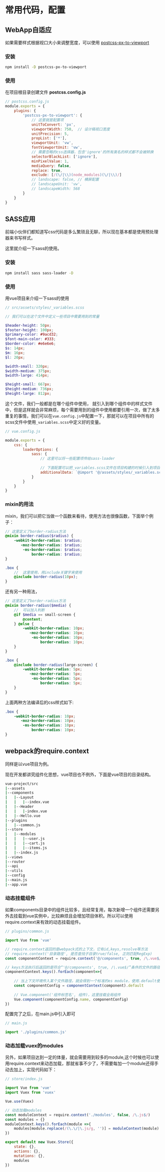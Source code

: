 # 常用代码，配置

## WebApp自适应

如果需要样式根据视口大小来调整宽度，可以使用 [postcss-px-to-viewport](https://github.com/evrone/postcss-px-to-viewport)

### 安装

```bash
npm install -D postcss-px-to-viewport
```

### 使用

在项目根目录创建文件 **postcss.config.js**

```js
// postcss.config.js
module.exports = {
    plugins: {
        'postcss-px-to-viewport': {
            // 这里就是配置项
            unitToConvert: 'px',
            viewportWidth: 750,  // 设计稿视口宽度
            unitPrecision: 5,
            propList: ['*'],
            viewportUnit: 'vw',
            fontViewportUnit: 'vw',
            // 需要忽略的css选择器，包含'ignore'的所有类名的样式都不会被转换
            selectorBlackList: ['ignore'],  
            minPixelValue: 1,
            mediaQuery: false,
            replace: true,
            exclude: [/(\/|\\)(node_modules)(\/|\\)/]
            // landscape: false, // 横屏配置
            // landscapeUnit: 'vw',
            // landscapeWidth: 568
        }
    }
}
```



## SASS应用

前端小伙伴们都知道写css代码是多么繁琐且无聊，所以现在基本都是使用预处理器来书写样式。

这里就介绍一下sass的使用。

### 安装

```bash
npm install sass sass-loader -D
```

### 使用

用vue项目来介绍一下sass的使用

```scss
// src/assets/styles/_variables.scss

// 我们可以在这个文件中定义一些项目中需要用到的常量

$header-height: 50px;
$footer-height: 100px;
$primary-color: #9acd32;
$font-main-color: #333;
$border-color: #e6e6e6;
$s: 14px;
$m: 16px;
$l: 20px;

$width-small: 320px;
$width-medium: 375px;
$width-large: 414px;

$height-small: 667px;
$height-medium: 736px;
$height-large: 812px;

```

这个文件，我们一般都是在哪个组件中使用， 就引入到哪个组件中的样式文件中，但是这样就会非常麻烦，每个需要用到的组件中使用都要引用一次，做了太多重复的事情，我们可以在`vue.config.js`中配置一下，那就可以在项目中所有的scss文件中使用`_variables.scss`中定义好的变量。

```js
// vue.config.js

module.exports = {
    css: {
        loaderOptions: {
            sass: {
                // 这里可以将一些配置项传给sass-loader
                
                // 下面配置可以把_variables.scss文件在项目构建的时候引入到项目中
                additionalData: `@import '@/assets/styles/_variables.scss';`
            }
        }
    }
}
```

### mixin的用法

mixin，我们可以把它当做一个函数来看待，使用方法也很像函数，下面举个例子：

```scss
// 这里定义了border-radius方法
@mixin border-radius($radius) {
    -webkit-border-radius: $radius;
       -moz-border-radius: $radius;
    	-ms-border-radius: $radius;
    		border-radius: $radius;
}

.box {
    //  这里使用，用include关键字来使用
    @include border-radius(10px);
}
```

还有另一种用法，

```scss
// 这里定义了border-radius方法
@mixin border-radius($media) {
    //  可以加入判断
    @if $media == small-screen {
        @content;
    } @else {
        -webkit-border-radius: 10px;
       	   -moz-border-radius: 10px;
    		-ms-border-radius: 10px;
    			border-radius: 10px;
    }
}

.box {
    @include border-radius(large-screen) {
        -webkit-border-radius: 5px;
       	   -moz-border-radius: 5px;
    		-ms-border-radius: 5px;
    			border-radius: 5px;
    }
}
```

上面两种方法编译后的css样式如下:

```css
.box {
    -webkit-border-radius: 10px;
       -moz-border-radius: 10px;
    	-ms-border-radius: 10px;
    		border-radius: 10px;
}

```



## webpack的require.context

同样是以vue项目为例。

现在开发都讲究组件化思想，vue项目也不例外，下面是vue项目的目录结构。

```bash
vue-project/src
|--assets
|--components
|	|--Layout
|	|	|--index.vue
|	|--Header
|	|	|-index.vue
|	|--Hello.vue
|--plugins
|	|--common.js
|--store
|	|--modules
|	|	|--user.js
|	|	|--cart.js
|	|	|--items.js
|	|--index.js
|--views
|--router
|--api
|--utils
|--config
|--main.js
|--app.vue
```

### 动态挂载组件

如果components目录中的组件比较多，且经常复用，每次新增一个组件还需要另外去挂载到vue实例中，比较麻烦且会增加项目体积。所以可以使用require.context来有效的动态挂载组件。

```js
// plugins/common.js

import Vue from 'vue'

// require.context返回的是webpack式的上下文，它有id,keys,resolve等方法
// require.context('目录路径', 是否查找子目录true/false, 正则匹配RegExp)
const componentContext = require.context('@/components', true, /\.vue$/)

// keys方法执行后返回的是符合“'@/components', true, /\.vue$/”条件的文件的路径组成的数组
componentContext.keys().forEach(component=>{
    
    // 当上下文环境传入某个文件路径，就会得到一个标准的es module，使用.default便能返回一个对应模块
    const componentConfig = componentContext(component).default
    
    // Vue.component('组件标签名', 组件)，这里挂载全局组件
    Vue.component(componentConfig.name, componentConfig)
})
```

配置完了之后，在main.js中引入即可

```js
// main.js

import './plugins/common.js'
```

### 动态加载vuex的modules

另外，如果项目达到一定的体量，就会需要用到较多的module,这个时候也可以使用require.context来动态加载，那就省事不少了，不需要每加一个module还得手动去加上，实现代码如下：

```js
// store/index.js

import Vue from 'vue'
import Vuex from 'vuex'

Vue.use(Vuex)

// 动态加载modules
const moduleContext = require.context('./modules', false, /\.js$/)
const modules = {}
moduleContext.keys().forEach(module =>{
    modules[module.replace(/(\.\/|\.js/g, '')] = moduleContext(module).default
})

export default new Vuex.Store({
    state: {},
    actions: {},
    mutations: {},
    modules
})
```

